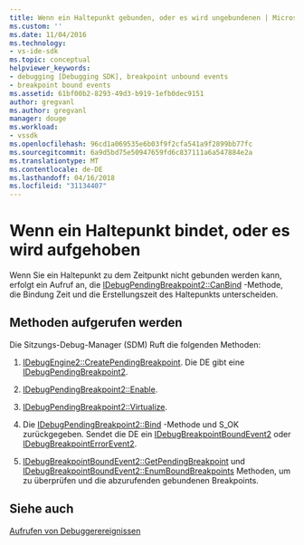 ```yaml
---
title: Wenn ein Haltepunkt gebunden, oder es wird ungebundenen | Microsoft Docs
ms.custom: ''
ms.date: 11/04/2016
ms.technology:
- vs-ide-sdk
ms.topic: conceptual
helpviewer_keywords:
- debugging [Debugging SDK], breakpoint unbound events
- breakpoint bound events
ms.assetid: 61bf00b2-8293-49d3-b919-1efb0dec9151
author: gregvanl
ms.author: gregvanl
manager: douge
ms.workload:
- vssdk
ms.openlocfilehash: 96cd1a069535e6b03f9f2cfa541a9f2899bb77fc
ms.sourcegitcommit: 6a9d5bd75e50947659fd6c837111a6a547884e2a
ms.translationtype: MT
ms.contentlocale: de-DE
ms.lasthandoff: 04/16/2018
ms.locfileid: "31134407"
---
```

# <a name="when-a-breakpoint-binds-or-becomes-unbound"></a>Wenn ein Haltepunkt bindet, oder es wird aufgehoben
Wenn Sie ein Haltepunkt zu dem Zeitpunkt nicht gebunden werden kann, erfolgt ein Aufruf an, die [IDebugPendingBreakpoint2::CanBind](../../extensibility/debugger/reference/idebugpendingbreakpoint2-canbind.md) -Methode, die Bindung Zeit und die Erstellungszeit des Haltepunkts unterscheiden.  
  
## <a name="methods-called"></a>Methoden aufgerufen werden  
 Die Sitzungs-Debug-Manager (SDM) Ruft die folgenden Methoden:  
  
1.  [IDebugEngine2::CreatePendingBreakpoint](../../extensibility/debugger/reference/idebugengine2-creatependingbreakpoint.md). Die DE gibt eine [IDebugPendingBreakpoint2](../../extensibility/debugger/reference/idebugpendingbreakpoint2.md).  
  
2.  [IDebugPendingBreakpoint2::Enable](../../extensibility/debugger/reference/idebugpendingbreakpoint2-enable.md).  
  
3.  [IDebugPendingBreakpoint2::Virtualize](../../extensibility/debugger/reference/idebugpendingbreakpoint2-virtualize.md).  
  
4.  Die [IDebugPendingBreakpoint2::Bind](../../extensibility/debugger/reference/idebugpendingbreakpoint2-bind.md) -Methode und S_OK zurückgegeben. Sendet die DE ein [IDebugBreakpointBoundEvent2](../../extensibility/debugger/reference/idebugbreakpointboundevent2.md) oder [IDebugBreakpointErrorEvent2](../../extensibility/debugger/reference/idebugbreakpointerrorevent2.md).  
  
5.  [IDebugBreakpointBoundEvent2::GetPendingBreakpoint](../../extensibility/debugger/reference/idebugbreakpointboundevent2-getpendingbreakpoint.md) und [IDebugBreakpointBoundEvent2::EnumBoundBreakpoints](../../extensibility/debugger/reference/idebugbreakpointboundevent2-enumboundbreakpoints.md) Methoden, um zu überprüfen und die abzurufenden gebundenen Breakpoints.  
  
## <a name="see-also"></a>Siehe auch  
 [Aufrufen von Debuggerereignissen](../../extensibility/debugger/calling-debugger-events.md)